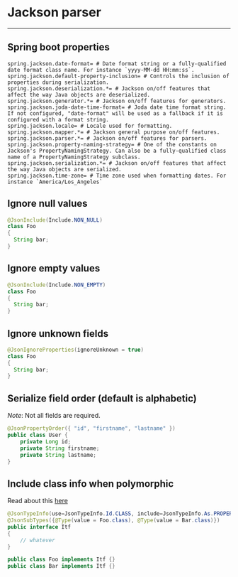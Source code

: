# Jackson parser
---
## Spring boot properties
```
spring.jackson.date-format= # Date format string or a fully-qualified date format class name. For instance `yyyy-MM-dd HH:mm:ss`.
spring.jackson.default-property-inclusion= # Controls the inclusion of properties during serialization.
spring.jackson.deserialization.*= # Jackson on/off features that affect the way Java objects are deserialized.
spring.jackson.generator.*= # Jackson on/off features for generators.
spring.jackson.joda-date-time-format= # Joda date time format string. If not configured, "date-format" will be used as a fallback if it is configured with a format string.
spring.jackson.locale= # Locale used for formatting.
spring.jackson.mapper.*= # Jackson general purpose on/off features.
spring.jackson.parser.*= # Jackson on/off features for parsers.
spring.jackson.property-naming-strategy= # One of the constants on Jackson's PropertyNamingStrategy. Can also be a fully-qualified class name of a PropertyNamingStrategy subclass.
spring.jackson.serialization.*= # Jackson on/off features that affect the way Java objects are serialized.
spring.jackson.time-zone= # Time zone used when formatting dates. For instance `America/Los_Angeles`
```

## Ignore null values
```java
@JsonInclude(Include.NON_NULL)
class Foo
{
  String bar;
}
```

## Ignore empty values
```java
@JsonInclude(Include.NON_EMPTY)
class Foo
{
  String bar;
}
```

## Ignore unknown fields
```java
@JsonIgnoreProperties(ignoreUnknown = true)
class Foo
{
  String bar;
}
```

## Serialize field order (default is alphabetic)
*Note*: Not all fields are required.
```java
@JsonPropertyOrder({ "id", "firstname", "lastname" })
public class User {
    private Long id;
    private String firstname;
    private String lastname;
}
```

## Include class info when polymorphic
Read about this [here](http://wiki.fasterxml.com/JacksonPolymorphicDeserialization)
```java
@JsonTypeInfo(use=JsonTypeInfo.Id.CLASS, include=JsonTypeInfo.As.PROPERTY, property="@class")
@JsonSubTypes({@Type(value = Foo.class), @Type(value = Bar.class)})
public interface Itf
{
    // whatever
}

public class Foo implements Itf {}
public class Bar implements Itf {}
```
